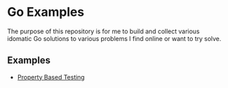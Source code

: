 # Go Examples

The purpose of this repository is for me to build and collect various idomatic Go solutions to various problems I find online or want to try solve.  

## Examples
 - [Property Based Testing](https://github.com/aranw/go_examples/tree/master/pbt)